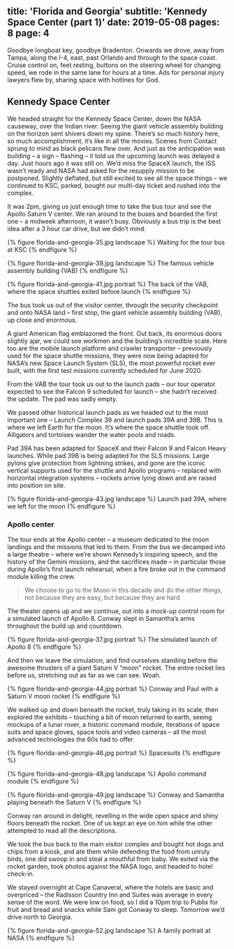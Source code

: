 title: 'Florida and Georgia'
subtitle: 'Kennedy Space Center (part 1)'
date: 2019-05-08
pages: 8
page: 4
---

Goodbye longboat key, goodbye Bradenton. Onwards we drove, away from Tampa, along the I-4, east, past Orlando and through to the space coast. Cruise control on, feet resting, buttons on the steering wheel for changing speed, we rode in the same lane for hours at a time. Ads for personal injury lawyers flew by, sharing space with hotlines for God.

## Kennedy Space Center

We headed straight for the Kennedy Space Center, down the NASA causeway, over the Indian river. Seeing the giant vehicle assembly building on the horizon sent shivers down my spine. There’s so much history here, so much accomplishment, it’s like in all the movies. Scenes from Contact sprung to mind as black pelicans flew over. And just as the anticipation was building – a sign – flashing – it told us the upcoming launch was delayed a day. Just hours ago it was still on. We’d miss the SpaceX launch, the ISS wasn’t ready and NASA had asked for the resupply mission to be postponed. Slightly deflated, but still excited to see all the space things – we continued to KSC, parked, bought our multi-day ticket and rushed into the complex.

It was 2pm, giving us just enough time to take the bus tour and see the Apollo Saturn V center. We ran around to the buses and boarded the first one – a midweek afternoon, it wasn’t busy. Obviously a bus trip is the best idea after a 3 hour car drive, but we didn’t mind.

{% figure florida-and-georgia-35.jpg landscape %}
Waiting for the tour bus at KSC
{% endfigure %}

{% figure florida-and-georgia-39.jpg landscape %}
The famous vehicle assembly building (VAB)
{% endfigure %}

{% figure florida-and-georgia-41.jpg portrait %}
The back of the VAB, where the space shuttles exited before launch
{% endfigure %}

The bus took us out of the visitor center, through the security checkpoint and onto NASA land – first stop, the giant vehicle assembly building (VAB), up close and enormous.

A giant American flag emblazoned the front. Out back, its enormous doors slightly ajar, we could see workmen and the building’s incredible scale. Here too are the mobile launch platform and crawler transporter – previously used for the space shuttle missions, they were now being adapted for NASA’s new Space Launch System (SLS), the most powerful rocket ever built, with the first test missions currently scheduled for June 2020.

From the VAB the tour took us out to the launch pads – our tour operator expected to see the Falcon 9 scheduled for launch – she hadn’t received the update. The pad was sadly empty.

We passed other historical launch pads as we headed out to the most important one – Launch Complex 39 and launch pads 39A and 39B. This is where we left Earth for the moon. It’s where the space shuttle took off. Alligators and tortoises wander the water pools and roads.

Pad 39A has been adapted for SpaceX and their Falcon 9 and Falcon Heavy launches. While pad 39B is being adapted for the SLS missions. Large pylons give protection from lightning strikes, and gone are the iconic vertical supports used for the shuttle and Apollo programs – replaced with horizontal integration systems – rockets arrive lying down and are raised into position on site.

{% figure florida-and-georgia-43.jpg landscape %}
Launch pad 39A, where we left for the moon
{% endfigure %}

### Apollo center

The tour ends at the Apollo center – a museum dedicated to the moon landings and the missions that led to them. From the bus we decamped into a large theatre – where we’re shown Kennedy’s inspiring speech, and the history of the Gemini missions, and the sacrifices made – in particular those during Apollo’s first launch rehearsal, when a fire broke out in the command module killing the crew.

> We choose to go to the Moon in this decade and do the other things, not because they are easy, but because they are hard

The theater opens up and we continue, out into a mock-up control room for a simulated launch of Apollo 8. Conway slept in Samantha’s arms throughout the build up and countdown.

{% figure florida-and-georgia-37.jpg portrait %}
The simulated launch of Apollo 8
{% endfigure %}

And then we leave the simulation, and find ourselves standing before the awesome thrusters of a giant Saturn V “moon” rocket. The entire rocket lies before us, stretching out as far as we can see. Woah.

{% figure florida-and-georgia-44.jpg portrait %}
Conway and Paul with a Saturn V moon rocket
{% endfigure %}

We walked up and down beneath the rocket, truly taking in its scale, then explored the  exhibits – touching a bit of moon returned to earth, seeing mockups of a lunar rover, a historic command module, iterations of space suits and space gloves, space tools and video cameras – all the most advanced technologies the 60s had to offer.

{% figure florida-and-georgia-46.jpg portrait %}
Spacesuits
{% endfigure %}

{% figure florida-and-georgia-48.jpg landscape %}
Apollo command module
{% endfigure %}

{% figure florida-and-georgia-49.jpg landscape %}
Conway and Samantha playing beneath the Saturn V
{% endfigure %}

Conway ran around in delight, revelling in the wide open space and shiny floors beneath the rocket. One of us kept an eye on him while the other attempted to read all the descriptions.

We took the bus back to the main visitor complex and bought hot dogs and chips from a kiosk, and ate them while defending the food from unruly birds, one did swoop in and steal a mouthful from baby. We exited via the rocket garden, took photos against the NASA logo, and headed to hotel check-in.

We stayed overnight at Cape Canaveral, where the hotels are basic and overpriced – the Radisson Country Inn and Suites was average in every sense of the word. We were low on food, so I did a 10pm trip to Publix for fruit and bread and snacks while Sam got Conway to sleep. Tomorrow we’d drive north to Georgia.

{% figure florida-and-georgia-52.jpg landscape %}
A family portrait at NASA
{% endfigure %}
